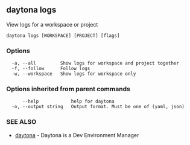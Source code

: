 ## daytona logs

View logs for a workspace or project

```
daytona logs [WORKSPACE] [PROJECT] [flags]
```

### Options

```
  -a, --all         Show logs for workspace and project together
  -f, --follow      Follow logs
  -w, --workspace   Show logs for workspace only
```

### Options inherited from parent commands

```
      --help            help for daytona
  -o, --output string   Output format. Must be one of (yaml, json)
```

### SEE ALSO

* [daytona](daytona.md)	 - Daytona is a Dev Environment Manager

